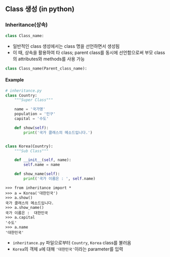 ## Class 생성 (in python)
### Inheritance(상속)

```python
class Class_name:
```

- 일반적인 class 생성에서는 class 명을 선언하면서 생성됨
- 이 때, 상속을 활용하여 타 class; parent class를  동시에 선언함으로써 부모 class의 attributes와 methods를 사용 가능

```python
class Class_name(Parent_class_name):
```

#### Example

```python
# inheritance.py
class Country:
    """Super Class"""

    name = '국가명'
    population = '인구'
    capital = '수도'

    def show(self):
        print('국가 클래스의 메소드입니다.')


class Korea(Country):
    """Sub Class"""

    def __init__(self, name):
        self.name = name

    def show_name(self):
        print('국가 이름은 : ', self.name)
```

```REPL
>>> from inheritance import *
>>> a = Korea('대한민국')
>>> a.show()
국가 클래스의 메소드입니다.
>>> a.show_name()
국가 이름은 :  대한민국
>>> a.capital
'수도'
>>> a.name
'대한민국'
```

- `inheritance.py` 파일으로부터 `Country`, `Korea` class를 불러옴
- `Korea`의 객체 `a`에 대해 `'대한민국'`이라는 parameter를 입력